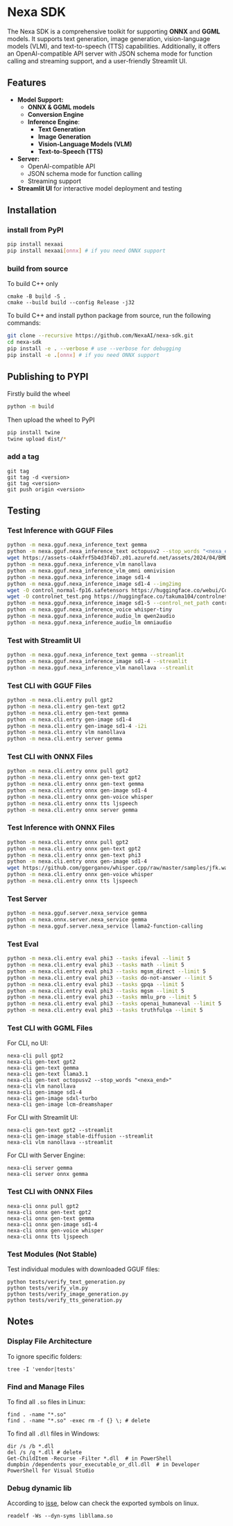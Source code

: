 # Nexa SDK

The Nexa SDK is a comprehensive toolkit for supporting **ONNX** and **GGML** models. It supports text generation, image generation, vision-language models (VLM), and text-to-speech (TTS) capabilities. Additionally, it offers an OpenAI-compatible API server with JSON schema mode for function calling and streaming support, and a user-friendly Streamlit UI.

## Features

- **Model Support:**
  - **ONNX & GGML models**
  - **Conversion Engine**
  - **Inference Engine**:
    - **Text Generation**
    - **Image Generation**
    - **Vision-Language Models (VLM)**
    - **Text-to-Speech (TTS)**
- **Server:**
  - OpenAI-compatible API
  - JSON schema mode for function calling
  - Streaming support
- **Streamlit UI** for interactive model deployment and testing

## Installation

### install from PyPI

```bash
pip install nexaai
pip install nexaai[onnx] # if you need ONNX support
```

### build from source
To build C++ only
```
cmake -B build -S .
cmake --build build --config Release -j32
```
To build C++ and install python package from source, run the following commands:
```bash
git clone --recursive https://github.com/NexaAI/nexa-sdk.git
cd nexa-sdk
pip install -e . --verbose # use --verbose for debugging
pip install -e .[onnx] # if you need ONNX support
```

## Publishing to PYPI

Firstly build the wheel

```bash
python -m build
```

Then upload the wheel to PyPI

```bash
pip install twine
twine upload dist/*
```

### add a tag

```
git tag
git tag -d <version>
git tag <version>
git push origin <version>
```

## Testing

### Test Inference with GGUF Files

```bash
python -m nexa.gguf.nexa_inference_text gemma
python -m nexa.gguf.nexa_inference_text octopusv2 --stop_words "<nexa_end>"
wget https://assets-c4akfrf5b4d3f4b7.z01.azurefd.net/assets/2024/04/BMDataViz_661fb89f3845e.png -O test.png
python -m nexa.gguf.nexa_inference_vlm nanollava
python -m nexa.gguf.nexa_inference_vlm_omni omnivision
python -m nexa.gguf.nexa_inference_image sd1-4
python -m nexa.gguf.nexa_inference_image sd1-4 --img2img
wget -O control_normal-fp16.safetensors https://huggingface.co/webui/ControlNet-modules-safetensors/resolve/main/control_normal-fp16.safetensors
wget -O controlnet_test.png https://huggingface.co/takuma104/controlnet_dev/resolve/main/gen_compare/control_images/converted/control_human_normal.png
python -m nexa.gguf.nexa_inference_image sd1-5 --control_net_path control_normal-fp16.safetensors --control_image_path controlnet_test.png
python -m nexa.gguf.nexa_inference_voice whisper-tiny
python -m nexa.gguf.nexa_inference_audio_lm qwen2audio
python -m nexa.gguf.nexa_inference_audio_lm omniaudio
```

### Test with Streamlit UI

```bash
python -m nexa.gguf.nexa_inference_text gemma --streamlit
python -m nexa.gguf.nexa_inference_image sd1-4 --streamlit
python -m nexa.gguf.nexa_inference_vlm nanollava --streamlit
```

### Test CLI with GGUF Files

```bash
python -m nexa.cli.entry pull gpt2
python -m nexa.cli.entry gen-text gpt2
python -m nexa.cli.entry gen-text gemma
python -m nexa.cli.entry gen-image sd1-4
python -m nexa.cli.entry gen-image sd1-4 -i2i
python -m nexa.cli.entry vlm nanollava
python -m nexa.cli.entry server gemma
```

### Test CLI with ONNX Files

```bash
python -m nexa.cli.entry onnx pull gpt2
python -m nexa.cli.entry onnx gen-text gpt2
python -m nexa.cli.entry onnx gen-text gemma
python -m nexa.cli.entry onnx gen-image sd1-4
python -m nexa.cli.entry onnx gen-voice whisper
python -m nexa.cli.entry onnx tts ljspeech
python -m nexa.cli.entry onnx server gemma
```

### Test Inference with ONNX Files

```bash
python -m nexa.cli.entry onnx pull gpt2
python -m nexa.cli.entry onnx gen-text gpt2
python -m nexa.cli.entry onnx gen-text phi3
python -m nexa.cli.entry onnx gen-image sd1-4
wget https://github.com/ggerganov/whisper.cpp/raw/master/samples/jfk.wav -O test.wav
python -m nexa.cli.entry onnx gen-voice whisper
python -m nexa.cli.entry onnx tts ljspeech
```

### Test Server

```bash
python -m nexa.gguf.server.nexa_service gemma
python -m nexa.onnx.server.nexa_service gemma
python -m nexa.gguf.server.nexa_service llama2-function-calling
```

### Test Eval

```bash
python -m nexa.cli.entry eval phi3 --tasks ifeval --limit 5
python -m nexa.cli.entry eval phi3 --tasks math --limit 5
python -m nexa.cli.entry eval phi3 --tasks mgsm_direct --limit 5
python -m nexa.cli.entry eval phi3 --tasks do-not-answer --limit 5
python -m nexa.cli.entry eval phi3 --tasks gpqa --limit 5
python -m nexa.cli.entry eval phi3 --tasks mgsm --limit 5
python -m nexa.cli.entry eval phi3 --tasks mmlu_pro --limit 5
python -m nexa.cli.entry eval phi3 --tasks openai_humaneval --limit 5
python -m nexa.cli.entry eval phi3 --tasks truthfulqa --limit 5

```

### Test CLI with GGML Files

For CLI, no UI:

```shell
nexa-cli pull gpt2
nexa-cli gen-text gpt2
nexa-cli gen-text gemma
nexa-cli gen-text llama3.1
nexa-cli gen-text octopusv2 --stop_words "<nexa_end>"
nexa-cli vlm nanollava
nexa-cli gen-image sd1-4
nexa-cli gen-image sdxl-turbo
nexa-cli gen-image lcm-dreamshaper
```

For CLI with Streamlit UI:

```shell
nexa-cli gen-text gpt2 --streamlit
nexa-cli gen-image stable-diffusion --streamlit
nexa-cli vlm nanollava --streamlit
```

For CLI with Server Engine:

```shell
nexa-cli server gemma
nexa-cli server onnx gemma
```

### Test CLI with ONNX Files

```shell
nexa-cli onnx pull gpt2
nexa-cli onnx gen-text gpt2
nexa-cli onnx gen-text gemma
nexa-cli onnx gen-image sd1-4
nexa-cli onnx gen-voice whisper
nexa-cli onnx tts ljspeech
```

### Test Modules (Not Stable)

Test individual modules with downloaded GGUF files:

```shell
python tests/verify_text_generation.py
python tests/verify_vlm.py
python tests/verify_image_generation.py
python tests/verify_tts_generation.py
```

## Notes

### Display File Architecture

To ignore specific folders:

```shell
tree -I 'vendor|tests'
```

### Find and Manage Files

To find all `.so` files in Linux:

```shell
find . -name "*.so"
find . -name "*.so" -exec rm -f {} \; # delete
```

To find all `.dll` files in Windows:

```shell
dir /s /b *.dll
del /s /q *.dll # delete
Get-ChildItem -Recurse -Filter *.dll  # in PowerShell
dumpbin /dependents your_executable_or_dll.dll  # in Developer PowerShell for Visual Studio
```

### Debug dynamic lib
According to [isse](https://github.com/abetlen/llama-cpp-python/issues/1346), below can check the exported symbols on linux.
```
readelf -Ws --dyn-syms libllama.so
```